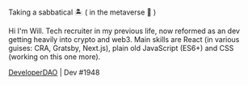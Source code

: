 Taking a sabbatical 🏝  ( in the metaverse 👾 )

Hi I'm Will. Tech recruiter in my previous life, now reformed as an dev getting heavily into crypto and web3. Main skills are React (in various guises: CRA, Gratsby, Next.js), plain old JavaScript (ES6+) and CSS (working on this one more).

[DeveloperDAO](https://www.developerdao.com/) | Dev #1948
